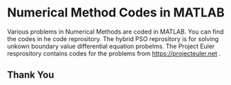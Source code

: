 # Numerical Method Codes in MATLAB
Various problems in Numerical Methods are coded in MATLAB. You can find the codes in he code reprository. The hybrid PSO reprository is for solving unkown boundary value differential equation probelms. The Project Euler resprository contains codes for the problems from https://projecteuler.net .

## Thank You

